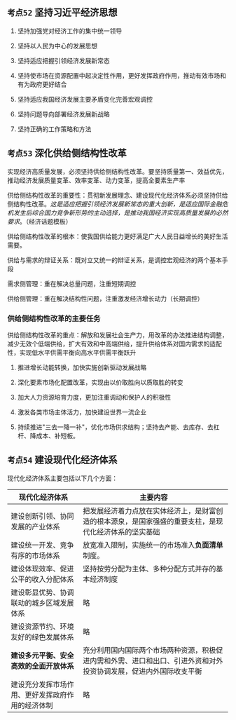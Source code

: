 ## `考点52` 坚持习近平经济思想

1.  坚持加强党对经济工作的集中统一领导

2.  坚持以人民为中心的发展思想

3.  坚持适应把握引领经济发展新常态

4.  坚持使市场在资源配置中起决定性作用，更好发挥政府作用，推动有效市场和有为政府更好结合

5.  坚持适应我国经济发展主要矛盾变化完善宏观调控

6.  坚持问题导向部署经济发展新战略

7.  坚持正确的工作策略和方法



## `考点53` 深化供给侧结构性改革

实现经济高质量发展，必须坚持供给侧结构性改革。要坚持质量第一、效益优先，推动经济发展质量变革、效率变革、动力变革，提高全要素生产率

供给侧结构性改革的重要性：贯彻新发展理念、建设现代化经济体系必须坚持供给侧结构性改革。*这是适应把握引领经济发展新常态的重大创新，是适应国际金融危机发生后综合国力竞争新形势的主动选择，是推动我国经济实现高质量发展的必然要求*。（经济话题模板）

供给侧结构性改革的根本：使我国供给能力更好满足广大人民日益增长的美好生活需要。

供给与需求的辩证关系：既对立又统一的辩证关系，是调控宏观经济的两个基本手段

需求侧管理：重在解决总量问题，注重短期调控

供给侧管理：重在解决结构性问题，注重激发经济增长动力（长期调控）



### 供给侧结构性改革的主要任务

供给侧结构性改革的重点：解放和发展社会生产力，用改革的办法推进结构调整，减少无效个低端供给，扩大有效和中高端供给，提升供给体系对国内需求的适配性，实现低水平供需平衡向高水平供需平衡跃升 

1.  推进增长动能转换，加快实施创新驱动发展战略

2.  深化要素市场化配置改革，实现由以价取胜向以质取胜的转变

3.  加大人力资源培育力度，更加注重调动和保护人的积极性

4.  激发各类市场主体活力，加快建设世界一流企业

5.  持续推进"三去一降一补"，优化市场供求结构；坚持去产能、去库存、去杠杆、降成本、补短板。



## `考点54` 建设现代化经济体系

现代化经济体系主要包括以下几个方面：

| 现代化经济体系                                   | 主要内容                                                     |
| ------------------------------------------------ | ------------------------------------------------------------ |
| 建设创新引领、协同发展的产业体系                 | 把发展经济着力点放在实体经济上，是财富创造的根本源泉，是国家强盛的重要支柱，是现代化经济体系的坚实基础 |
| 建设统一开发、竞争有序的市场体系                 | 放宽准入限制，实施统一的市场准入**负面清单**制度。           |
| 建设体现效率、促进公平的收入分配体系             | 坚持按劳分配为主体、多种分配方式并存的基本经济制度           |
| 建设彰显优势、协调联动的城乡区域发展体系         | 略                                                           |
| 建设资源节约、环境友好的绿色发展体系             | 略                                                           |
| **建设多元平衡、安全高效的全面开放体系**         | 充分利用国内国际两个市场两种资源，积极促进内需和外需、进口和出口、引进外资和对外投资协调发展，促进内外国际收支平衡 |
| 建设充分发挥市场作用、更好发挥政府作用的经济体制 | 略                                                           |